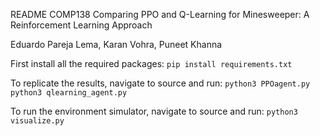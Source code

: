 README
COMP138
Comparing PPO and Q-Learning for Minesweeper: A Reinforcement Learning Approach

Eduardo Pareja Lema, Karan Vohra, Puneet Khanna

First install all the required packages:
`pip install requirements.txt`

To replicate the results, navigate to source and run:
`python3 PPOagent.py`
`python3 qlearning_agent.py`

To run the environment simulator, navigate to source and run:
`python3 visualize.py`
